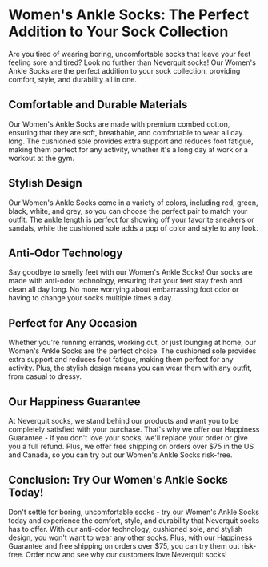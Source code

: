 # Women's Ankle Socks: The Perfect Addition to Your Sock Collection

Are you tired of wearing boring, uncomfortable socks that leave your feet feeling sore and tired? Look no further than Neverquit socks! Our Women's Ankle Socks are the perfect addition to your sock collection, providing comfort, style, and durability all in one.

## Comfortable and Durable Materials

Our Women's Ankle Socks are made with premium combed cotton, ensuring that they are soft, breathable, and comfortable to wear all day long. The cushioned sole provides extra support and reduces foot fatigue, making them perfect for any activity, whether it's a long day at work or a workout at the gym.

## Stylish Design

Our Women's Ankle Socks come in a variety of colors, including red, green, black, white, and grey, so you can choose the perfect pair to match your outfit. The ankle length is perfect for showing off your favorite sneakers or sandals, while the cushioned sole adds a pop of color and style to any look.

## Anti-Odor Technology

Say goodbye to smelly feet with our Women's Ankle Socks! Our socks are made with anti-odor technology, ensuring that your feet stay fresh and clean all day long. No more worrying about embarrassing foot odor or having to change your socks multiple times a day.

## Perfect for Any Occasion

Whether you're running errands, working out, or just lounging at home, our Women's Ankle Socks are the perfect choice. The cushioned sole provides extra support and reduces foot fatigue, making them perfect for any activity. Plus, the stylish design means you can wear them with any outfit, from casual to dressy.

## Our Happiness Guarantee

At Neverquit socks, we stand behind our products and want you to be completely satisfied with your purchase. That's why we offer our Happiness Guarantee - if you don't love your socks, we'll replace your order or give you a full refund. Plus, we offer free shipping on orders over $75 in the US and Canada, so you can try out our Women's Ankle Socks risk-free.

## Conclusion: Try Our Women's Ankle Socks Today!

Don't settle for boring, uncomfortable socks - try our Women's Ankle Socks today and experience the comfort, style, and durability that Neverquit socks has to offer. With our anti-odor technology, cushioned sole, and stylish design, you won't want to wear any other socks. Plus, with our Happiness Guarantee and free shipping on orders over $75, you can try them out risk-free. Order now and see why our customers love Neverquit socks!